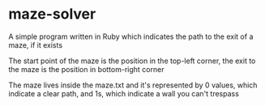 # maze-solver
A simple program written in Ruby which indicates the path to the exit of a maze, if it exists

The start point of the maze is the position in the top-left corner, the exit to the maze is the position in bottom-right corner

The maze lives inside the maze.txt and it's represented by 0 values, which indicate a clear path, and 1s, which indicate a wall you can't trespass
